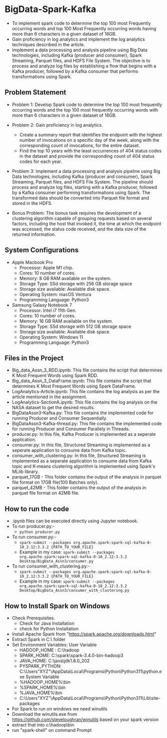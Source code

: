 # BigData-Spark-Kafka
- To implement spark code to determine the top 100 most Frequently occurring words and top 100 Most Frequently occurring words having more than 6 characters in a given dataset of 16GB.
- Gain proficiency in log analytics and implement the log analytics techniques described in the article.
- Implement a data processing and analysis pipeline using Big Data technologies, including Kafka (producer and consumer), Spark Streaming, Parquet files, and HDFS File System. The objective is to process and analyze log files by establishing a flow that begins with a Kafka producer, followed by a Kafka consumer that performs transformations using Spark. 

## Problem Statement
- Problem 1: Develop Spark code to determine the top 100 most frequently occurring words and the top 100 most frequently occurring words with more than 6 characters in a given dataset of 16GB.

- Problem 2: Gain proficiency in log analytics. 
  - Create a summary report that identifies the endpoint with the highest number of invocations on a specific day of the week, along with the corresponding count of invocations, for the entire dataset.
  - Find the top 10 years with the least occurrences of 404 status codes in the dataset and provide the corresponding count of 404 status codes for each year.

- Problem 3: Implement a data processing and analysis pipeline using Big Data technologies, including Kafka (producer and consumer), Spark Streaming, Parquet files, and HDFS File System. The pipeline should process and analyze log files, starting with a Kafka producer, followed by a Kafka consumer performing transformations using Spark. The transformed data should be converted into Parquet file format and stored in the HDFS. 

- Bonus Problem: The bonus task requires the development of a clustering algorithm capable of grouping requests based on several factors, including the host that invoked it, the time at which the endpoint was accessed, the status code received, and the data size of the returned information.

## System Configurations
- Apple Macbook Pro
  -	Processor: Apple M1 chip.
  -	Cores: 10 number of cores.
  -	Memory: 8 GB RAM available on the system.
  -	Storage Type: SSd storage with 256 GB storage space
  -	Storage size available: Available disk space.
  -	Operating System: macOS Ventura
  -	Programming Language: Python3
- Samsung Galaxy Notebook 7
  - Processor: Intel i7 11th Gen.
  - Cores: 10 number of cores.
  - Memory: 16 GB RAM available on the system.
  - Storage Type: SSd storage with 512 GB storage space
  - Storage size available: Available disk space.
  - Operating System: Windows 11
  - Programming Language: Python3

## Files in the Project
- Big_data_Assn_3_RDD.ipynb: This file contains the script that determines K Most Frequent Words using Spark RDD.
- Big_data_Assn_3_DataFrame.ipynb: This file contains the script that determines K Most Frequent Words using Spark DataFrame.
- LogAnalytics-Article.ipynb: This file contains the log analysis as per the article mentioned in the assignment.
- LogAnalytics-SectionA.ipynb: This file contains the log analysis on the NASA dataset to get the desired results.
- BigDataAssn3-Kafka.py: This file contains the implemented code for running Producer and Consumer Sequentially.
- BigDataAssn3-Kafka-thread.py: This file contains the implemented code for running Producer and Consumer Parallely in Threads.
- producer.py: In this file, Kafka Producer is implemented as a seperate application.
- consumer.py: In this file, Structured Streaming is implemented as a seperate application to consume data from Kafka topic.
- consumer_with_clustering.py: In this file, Structured Streaming is implemented as a seperate application to consume data from Kafka topic and K-means clustering algorithm is implemented using Spark's MLlib library.
- parquet_17GB - This folder contains the output of the analysis in parquet file format on 17GB file(100 Batches only).
- parquet_42MB - This folder contains the output of the analysis in parquet file format on 42MB file.
 
## How to run the code
- .ipynb files can be executed directly using Jupyter notebook.
- To run producer.py:- 
  - ```python producer.py ```  
- To run consumer.py:-
  - ```spark-submit --packages org.apache.spark:spark-sql-kafka-0-10_2.12:3.3.2 {PATH_TO_YOUR_FILE}```
  - Example in my case:
    ```spark-submit --packages org.apache.spark:spark-sql-kafka-0-10_2.12:3.3.2 Desktop/BigData_Assn3/consumer.py```
- To run consumer_with_clustering.py:-
  - ```spark-submit --packages org.apache.spark:spark-sql-kafka-0-10_2.12:3.3.2 {PATH_TO_YOUR_FILE}```
  - Example in my case:
    ```spark-submit --packages org.apache.spark:spark-sql-kafka-0-10_2.12:3.3.2 Desktop/BigData_Assn3/consumer_with_clustering.py```
    
## How to Install Spark on Windows 
- Check Prerequisites.
  - Check for Java Installation
  - check for Python Installation 
- Install Apache Spark from "https://spark.apache.org/downloads.html"
- Extract Spark in C:\ folder
- Set Environment Variables: 
  User Variable
  - HADOOP_HOME : C:\hadoop
  - SPARK_HOME: C:\spark\spark-3.4.0-bin-hadoop3
  - JAVA_HOME: C:\java\jdk1.8.0_202
  - PYSPARK_PYTHON: C:\Users\"XYZ"\AppData\Local\Programs\Python\Python311\python.exe
  System Variable 
  - %HADOOP_HOME%\bin
  - %SPARK_HOME%\bin
  - %JAVA_HOME%\bin
  - C:\Users\"XYZ"\AppData\Local\Programs\Python\Python311\Lib\site-packages
 - For Spark to run on windows we need winutils 
  - Download the winutils.exe from https://github.com/steveloughran/winutils 
    based on your spark version
  - extract that into c:\hadoop\bin
 - run "spark-shell" on command Prompt
  
